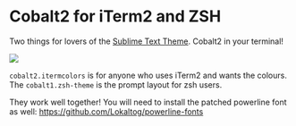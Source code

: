 # Cobalt2 for iTerm2 and ZSH

Two things for lovers of the [Sublime Text Theme](https://github.com/wesbos/cobalt2). Cobalt2 in your terminal!

![](http://wes.io/Ub3k/content)

`cobalt2.itermcolors` is for anyone who uses iTerm2 and wants the colours. The `cobalt1.zsh-theme` is the prompt layout for zsh users. 

They work well together! You will need to install the patched powerline font as well: <https://github.com/Lokaltog/powerline-fonts>
